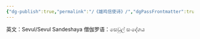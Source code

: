```yaml
---
{"dg-publish":true,"permalink":"/《雄鸡信使诗》/","dgPassFrontmatter":true}
---
```


英文：Sevul/Sevul Sandeshaya
僧伽罗语：සෙවුල් සංදේශය